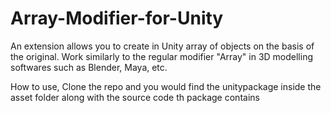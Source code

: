 # Array-Modifier-for-Unity


An extension allows you to create in Unity array of objects on the basis of the original. Work similarly to the regular modifier "Array" in 3D modelling softwares such as Blender, Maya, etc.

How to use, Clone the repo and you would find the unitypackage inside the asset folder along with the source code th package contains
